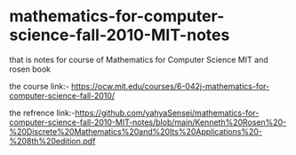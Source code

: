 # mathematics-for-computer-science-fall-2010-MIT-notes
that is notes for course of Mathematics for Computer Science MIT and rosen book

the course link:- https://ocw.mit.edu/courses/6-042j-mathematics-for-computer-science-fall-2010/

the refrence link:-https://github.com/yahyaSensei/mathematics-for-computer-science-fall-2010-MIT-notes/blob/main/Kenneth%20Rosen%20-%20Discrete%20Mathematics%20and%20Its%20Applications%20-%208th%20edition.pdf
